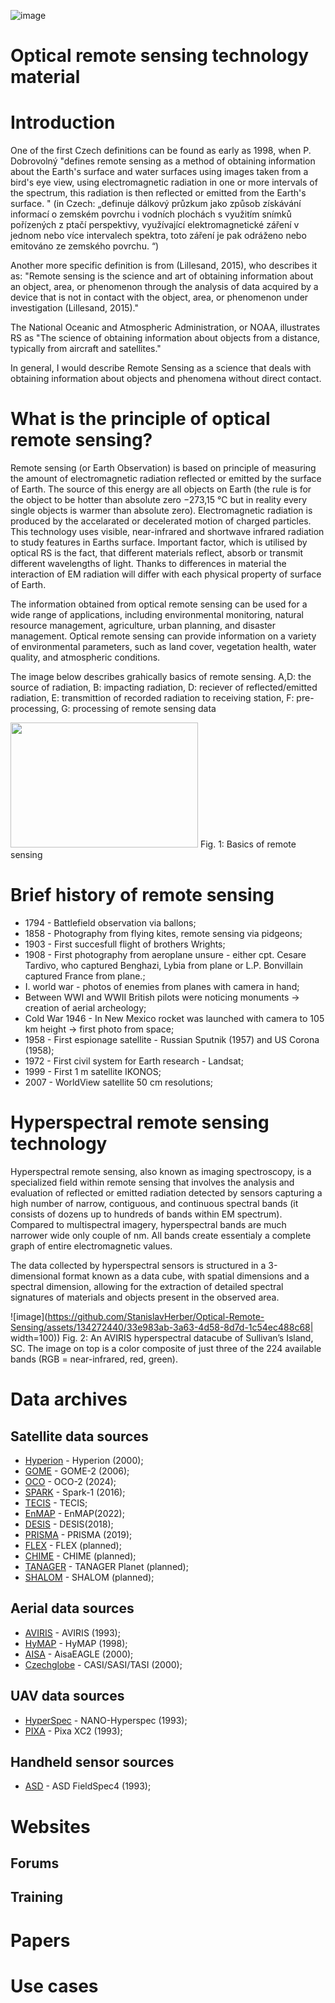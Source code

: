 ![image](https://github.com/StanislavHerber/Optical-Remote-Sensing/assets/134272440/7144955c-eed9-45ae-92f6-c53809f885e9)

# Optical remote sensing technology material

# Introduction
One of the first Czech definitions can be found as early as 1998, when P. Dobrovolný "defines remote sensing as a method of obtaining information about the Earth's surface and water surfaces using images taken from a bird's eye view, using electromagnetic radiation in one or more intervals of the spectrum, this radiation is then reflected or emitted from the Earth's surface. "
(in Czech: „definuje dálkový průzkum jako způsob získávání informací o zemském povrchu i vodních plochách s využitím snímků pořízených z ptačí perspektivy, využívající elektromagnetické záření v jednom nebo více intervalech spektra, toto záření je pak odráženo nebo emitováno ze zemského povrchu. “)

Another more specific definition is from (Lillesand, 2015), who describes it as: "Remote sensing is the science and art of obtaining information about an object, area, or phenomenon through the analysis of data acquired by a device that is not in contact with the object, area, or phenomenon under investigation (Lillesand, 2015)."

The National Oceanic and Atmospheric Administration, or NOAA, illustrates RS as "The science of obtaining information about objects from a distance, typically from aircraft and satellites."

In general, I would describe Remote Sensing as a science that deals with obtaining information about objects and phenomena without direct contact.

# What is the principle of optical remote sensing?

Remote sensing (or Earth Observation) is based on principle of measuring the amount of electromagnetic radiation reflected or emitted by the surface of Earth. The source of this energy are all objects on Earth (the rule is for the object to be hotter than absolute zero −273,15 °C but in reality every single objects is warmer than absolute zero). Electromagnetic radiation is produced by the accelarated or decelerated motion of charged particles. This technology uses visible, near-infrared and shortwave infrared radiation to study features in Earths surface. Important factor, which is utilised by optical RS is the fact, that different materials reflect, absorb or transmit different wavelengths of light. Thanks to differences in material the interaction of EM radiation will differ with each physical property of surface of Earth.

The information obtained from optical remote sensing can be used for a wide range of applications, including environmental monitoring, natural resource management, agriculture, urban planning, and disaster management. Optical remote sensing can provide information on a variety of environmental parameters, such as land cover, vegetation health, water quality, and atmospheric conditions.

The image below describes grahically basics of remote sensing. A,D: the source of radiation, B: impacting radiation, D: reciever of reflected/emitted radiation, E: transmittion of recorded radiation to receiving station, F: pre-processing, G: processing of remote sensing data 

<img src="https://github.com/StanislavHerber/Optical-Remote-Sensing/assets/134272440/395c403e-6579-4d78-8689-a37f68787964" width="300" height="200">
Fig. 1: Basics of remote sensing

# Brief history of remote sensing
* 1794 - Battlefield observation via ballons</a>;
* 1858 - Photography from flying kites, remote sensing via pidgeons</a>;
* 1903 - First succesfull flight of brothers Wrights</a>;
* 1908 - First photography from aeroplane unsure - either cpt. Cesare Tardivo, who captured Benghazi, Lybia from plane or L.P. Bonvillain captured France from plane.</a>;
* I. world war - photos of enemies from planes with camera in hand</a>;
* Between WWI and WWII British pilots were noticing monuments -> creation of aerial archeology</a>;
* Cold War 1946 - In New Mexico rocket was launched with camera to 105 km height -> first photo from space</a>;
* 1958 - First espionage satellite - Russian Sputnik (1957) and US Corona (1958)</a>;
* 1972 - First civil system for Earth research - Landsat</a>;
* 1999 - First 1 m satellite IKONOS</a>;
* 2007 - WorldView satellite 50 cm resolutions</a>;

# Hyperspectral remote sensing technology

Hyperspectral remote sensing, also known as imaging spectroscopy, is a specialized field within remote sensing that involves the analysis and evaluation of reflected or emitted radiation detected by sensors capturing a high number of narrow, contiguous, and continuous spectral bands (it consists of dozens up to hundreds of bands within EM spectrum). Compared to multispectral imagery, hyperspectral bands are much narrower wide only couple of nm. All bands create essentialy a complete graph of entire electromagnetic values.

The data collected by hyperspectral sensors is structured in a 3-dimensional format known as a data cube, with spatial dimensions and a spectral dimension, allowing for the extraction of detailed spectral signatures of materials and objects present in the observed area.

![image](https://github.com/StanislavHerber/Optical-Remote-Sensing/assets/134272440/33e983ab-3a63-4d58-8d7d-1c54ec488c68| width=100))
Fig. 2: An AVIRIS hyperspectral datacube of Sullivan’s Island, SC. The image on top is a color composite of just three of the 224 available bands (RGB = near-infrared, red, green).

# Data archives
## Satellite data sources
* [Hyperion](https://www.usgs.gov/centers/eros/science/usgs-eros-archive-earth-observing-one-eo-1-hyperion) - Hyperion (2000)</a>;
* [GOME](https://navigator.eumetsat.int/product/EO:EUM:DAT:0533) - GOME-2 (2006)</a>;
* [OCO](https://disc.gsfc.nasa.gov/datasets?keywords=oco3) - OCO-2 (2024)</a>;
* [SPARK]() - Spark-1 (2016)</a>;
* [TECIS]() - TECIS</a>;
* [EnMAP](https://planning.enmap.org/) - EnMAP(2022)</a>;
* [DESIS](https://geoservice.dlr.de/data-assets/hxom21uqeo90.html) - DESIS(2018)</a>;
* [PRISMA](https://prisma.asi.it/authenticationendpoint/login.do?client_id=HfvpCVmAk24rSdCB4E4xu5Vf3LUa&commonAuthCallerPath=%2Foauth2%2Fauthorize&forceAuth=false&nonce=b408a6558367000360ebeb5678104b69&passiveAuth=false&redirect_uri=http%3A%2F%2Fprisma.asi.it%2Fmissionselect%2F&response_type=code&scope=openid+email&state=96607476446631be450f5c11799b0cb4&tenantDomain=carbon.super&sessionDataKey=a0e8ff9e-f2f0-4288-a595-ef1e46d39840&relyingParty=HfvpCVmAk24rSdCB4E4xu5Vf3LUa&type=oidc&sp=prs-user-Interfaces&isSaaSApp=false&authenticators=BasicAuthenticator:LOCAL) - PRISMA (2019)</a>;
* [FLEX](https://asf.alaska.edu/) - FLEX (planned)</a>;
* [CHIME](https://asf.alaska.edu/) - CHIME (planned)</a>;
* [TANAGER](https://asf.alaska.edu/) - TANAGER Planet (planned)</a>;
* [SHALOM](https://asf.alaska.edu/) - SHALOM (planned)</a>;

## Aerial data sources
* [AVIRIS](https://avirisng.jpl.nasa.gov/) - AVIRIS (1993)</a>;
* [HyMAP](https://crustal.usgs.gov/speclab/index.php?group=Convolved+to+Terrestrial+Spectrometers) - HyMAP (1998)</a>;
* [AISA]() - AisaEAGLE (2000)</a>;
* [Czechglobe](https://olc.czechglobe.cz/flis/) - CASI/SASI/TASI (2000)</a>;
 
## UAV data sources
* [HyperSpec]() - NANO-Hyperspec (1993)</a>;
* [PIXA]() - Pixa XC2 (1993)</a>;

## Handheld sensor sources
* [ASD]() - ASD FieldSpec4 (1993)</a>;


# Websites
## Forums
## Training
# Papers
# Use cases
